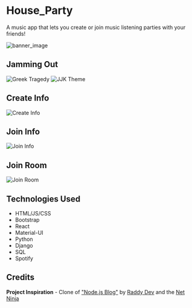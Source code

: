 # House_Party
A music app that lets you create or join music listening parties with your friends! 

![banner_image](https://i.imgur.com/S8I1QNd.png)

## Jamming Out
![Greek Tragedy](https://i.imgur.com/Sp3PZLF.png)
![JJK Theme](https://i.imgur.com/mjyX2hq.png)

## Create Info

![Create Info](https://i.imgur.com/mjyX2hq.png)

## Join Info

![Join Info](https://i.imgur.com/3b4DLpl.png)

## Join Room

![Join Room](https://i.imgur.com/16cbukD.png)

## Technologies Used
* HTML/JS/CSS
* Bootstrap
* React
* Material-UI
* Python
* Django
* SQL
* Spotify

## Credits

**Project Inspiration** - Clone of ["Node.js Blog"](https://www.youtube.com/watch?v=-foo92lFIto&list=PL4cUxeGkcC9hAJ-ARcYq_z6lDZV7kT1xD) by [Raddy Dev](https://www.youtube.com/@RaddyDev) and the [Net Ninja](https://www.youtube.com/@NetNinja)